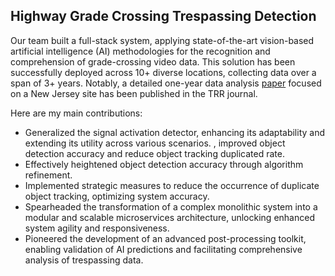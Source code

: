 ## Highway Grade Crossing Trespassing Detection

Our team built a full-stack system, applying state-of-the-art vision-based artificial intelligence (AI) methodologies for the recognition and comprehension of grade-crossing video data. This solution has been successfully deployed across 10+ diverse locations, collecting data over a span of 3+ years. Notably, a detailed one-year data analysis [paper](https://journals.sagepub.com/doi/abs/10.1177/03611981231163824) focused on a New Jersey site has been published in the TRR journal.

Here are my main contributions:
- Generalized the signal activation detector, enhancing its adaptability and extending its utility across various scenarios.
, improved object detection accuracy and reduce object tracking duplicated rate. 
- Effectively heightened object detection accuracy through algorithm refinement.
- Implemented strategic measures to reduce the occurrence of duplicate object tracking, optimizing system accuracy.
- Spearheaded the transformation of a complex monolithic system into a modular and scalable microservices architecture, unlocking enhanced system agility and responsiveness.
- Pioneered the development of an advanced post-processing toolkit, enabling validation of AI predictions and facilitating comprehensive analysis of trespassing data.
